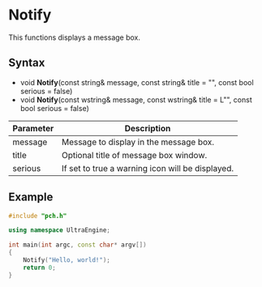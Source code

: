 # Notify #
This functions displays a message box.

## Syntax ##
- void **Notify**(const string& message, const string& title = "", const bool serious = false)
- void **Notify**(const wstring& message, const wstring& title = L"", const bool serious = false)

| Parameter | Description |
| ----- | ----- |
| message | Message to display in the message box. |
| title | Optional title of message box window. | 
| serious | If set to true a warning icon will be displayed. |

## Example ##

```c++
#include "pch.h"

using namespace UltraEngine;

int main(int argc, const char* argv[])
{ 
	Notify("Hello, world!");
	return 0;
}
```

